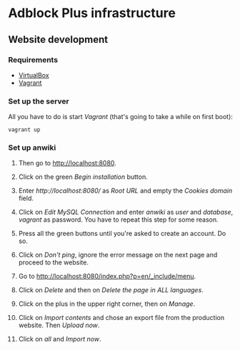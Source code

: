 Adblock Plus infrastructure
===========================

Website development
-------------------

### Requirements

* [VirtualBox](https://www.virtualbox.org/)
* [Vagrant](http://vagrantup.com/)

### Set up the server

All you have to do is start _Vagrant_ (that's going to take a while on
first boot):

    vagrant up

### Set up anwiki

1. Then go to [http://localhost:8080](http://localhost:8080).

2. Click on the green _Begin installation_ button.

3. Enter _http://localhost:8080/_ as _Root URL_ and empty the _Cookies
domain_ field.

4. Click on _Edit MySQL Connection_ and enter _anwiki_ as _user_ and
_database_, _vagrant_ as password. You have to repeat this step for
some reason.

5. Press all the green buttons until you're asked to create an account. Do so.

6. Click on _Don't ping_, ignore the error message on the next page
and proceed to the website.

7. Go to
[http://localhost:8080/index.php?p=en/_include/menu](http://localhost:8080/index.php?p=en/_include/menu).

8. Click on _Delete_ and then on _Delete the page in ALL languages_.

9. Click on the plus in the upper right corner, then on _Manage_.

10. Click on _Import contents_ and chose an export file from the
production website. Then _Upload now_.

11. Click on _all_ and _Import now_.
